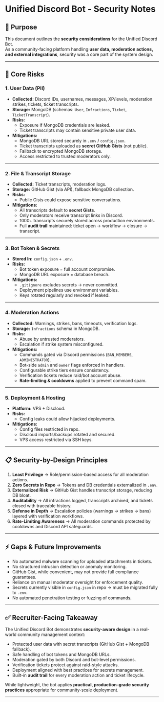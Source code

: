 # Unified Discord Bot - Security Notes

## 🎯 Purpose

This document outlines the **security considerations** for the Unified Discord Bot.  
As a community-facing platform handling **user data, moderation actions, and external integrations**, security was a core part of the system design.

---

## 🔑 Core Risks

### 1. User Data (PII)
- **Collected:** Discord IDs, usernames, messages, XP/levels, moderation strikes, tickets, ticket transcripts.
- **Storage:** MongoDB (schemas: `User`, `Infractions`, `Ticket`, `TicketTranscript`).
- **Risks:**
  - Exposure if MongoDB credentials are leaked.
  - Ticket transcripts may contain sensitive private user data.
- **Mitigations:**
  - MongoDB URL stored securely in `.env` / `config.json`.
  - Ticket transcripts uploaded as **secret GitHub Gists** (not public).
  - Fallback to encrypted MongoDB storage.
  - Access restricted to trusted moderators only.

---

### 2. File & Transcript Storage
- **Collected:** Ticket transcripts, moderation logs.
- **Storage:** GitHub Gist (via API), fallback MongoDB collection.
- **Risks:**
  - Public Gists could expose sensitive conversations.
- **Mitigations:**
  - All transcripts default to **secret Gists**.
  - Only moderators receive transcript links in Discord.
  - 1000+ transcripts securely stored across production environments.
  - Full **audit trail** maintained: ticket open → workflow → closure → transcript.

---

### 3. Bot Token & Secrets
- **Stored In:** `config.json` + `.env`.
- **Risks:**
  - Bot token exposure = full account compromise.
  - MongoDB URL exposure = database breach.
- **Mitigations:**
  - `.gitignore` excludes secrets → never committed.
  - Deployment pipelines use environment variables.
  - Keys rotated regularly and revoked if leaked.

---

### 4. Moderation Actions
- **Collected:** Warnings, strikes, bans, timeouts, verification logs.
- **Storage:** `Infractions` schema in MongoDB.
- **Risks:**
  - Abuse by untrusted moderators.
  - Escalation if strike system misconfigured.
- **Mitigations:**
  - Commands gated via Discord permissions (`BAN_MEMBERS`, `ADMINISTRATOR`).
  - Bot-side `admin` and `owner` flags enforced in handlers.
  - Configurable strike tiers ensure consistency.
  - Verification tickets reduce raid/bot account abuse.
  - **Rate-limiting & cooldowns** applied to prevent command spam.

---

### 5. Deployment & Hosting
- **Platform:** VPS + Discloud.
- **Risks:**
  - Config leaks could allow hijacked deployments.
- **Mitigations:**
  - Config files restricted in repo.
  - Discloud imports/backups rotated and secured.
  - VPS access restricted via SSH keys.

---

## 📋 Security-by-Design Principles

1. **Least Privilege** → Role/permission-based access for all moderation actions.
2. **Zero Secrets in Repo** → Tokens and DB credentials externalized in `.env`.
3. **Externalized Risk** → GitHub Gist handles transcript storage, reducing DB bloat.
4. **Auditability** → All infractions logged, transcripts archived, and tickets closed with traceable history.
5. **Defense in Depth** → Escalation policies (warnings → strikes → bans) layered with verification workflows.
6. **Rate-Limiting Awareness** → All moderation commands protected by cooldowns and Discord API safeguards.

---

## ⚡ Gaps & Future Improvements

- No automated malware scanning for uploaded attachments in tickets.
- No structured intrusion detection or anomaly monitoring.
- GitHub Gist, while convenient, may not provide full compliance guarantees.
- Reliance on manual moderator oversight for enforcement quality.
- Secrets currently visible in `config.json` in repo → must be migrated fully to `.env`.
- No automated penetration testing or fuzzing of commands.

---

## ✅ Recruiter-Facing Takeaway

The Unified Discord Bot demonstrates **security-aware design** in a real-world community management context:

- Protected user data with secret transcripts (GitHub Gist + MongoDB fallback).  
- Safe handling of bot tokens and MongoDB URLs.  
- Moderation gated by both Discord and bot-level permissions.  
- Verification tickets protect against raid-style attacks.  
- Deployment aligned with best practices for secrets management.  
- Built-in **audit trail** for every moderation action and ticket lifecycle.  

While lightweight, the bot applies **practical, production-grade security practices** appropriate for community-scale deployment.

---
